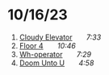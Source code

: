 # 10/16/23
1. [Cloudy Elevator](cloudy-elevator.mp3)  *7:33*  
2. [Floor 4](floor-4.mp3)  *10:46*  
3. [Wh-operator](wh-operator.mp3)  *7:29*  
4. [Doom Unto U](doom-unto-u.mp3)  *4:58*  